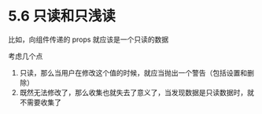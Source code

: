 # 5.6 只读和只浅读

比如，向组件传递的 props 就应该是一个只读的数据

考虑几个点

1. 只读，那么当用户在修改这个值的时候，就应当抛出一个警告（包括设置和删除）
2. 既然无法修改了，那么收集也就失去了意义了，当发现数据是只读数据时，就不需要收集了


